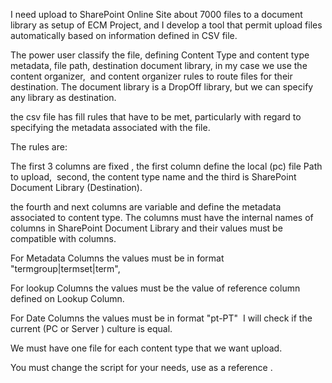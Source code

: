 I need upload to SharePoint Online Site about 7000 files to a document library as setup of ECM Project, and I develop a tool that permit upload files automatically based on information defined in CSV file.

The power user classify the file, defining Content Type and content type metadata, file path, destination document library, in my case we use the content organizer,  and content organizer rules to route files for their destination. The document library is a DropOff library, but we can specify any library as destination.

the csv file has fill rules that have to be met, particularly with regard to specifying the metadata associated with the file.

The rules are:

The first 3 columns are fixed , the first column define the local (pc) file Path to upload,  second, the content type name and the third is SharePoint Document Library (Destination).

the fourth and next columns are variable and define the metadata associated to content type. The columns must have the internal names of columns in SharePoint Document Library and their values must be compatible with columns.

For Metadata Columns the values must be in format "termgroup|termset|term",

For lookup Columns the values must be the value of reference column defined on Lookup Column. 

For Date Columns the values must be in format "pt-PT"  I will check if the current (PC or Server ) culture is equal.

We must have one file for each content type that we want upload.

You must change the script for your needs, use as a reference .

 




